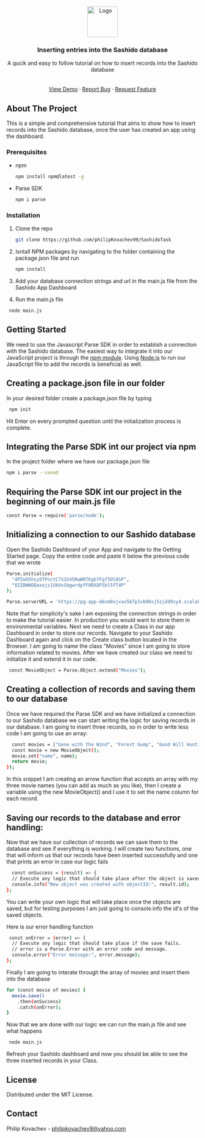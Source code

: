 
<!-- PROJECT LOGO -->
<br />
<p align="center">
  <a href="https://github.com/othneildrew/Best-README-Template">
    <img src="https://raw.githubusercontent.com/othneildrew/Best-README-Template/master/images/logo.png" alt="Logo" width="80" height="80">
  </a>

  <h3 align="center">Inserting entries into the Sashido database</h3>

  <p align="center">
    A qucik and easy to follow tutorial on how to insert records into the Sashido database
    <br />
    <br />
    <br />
    <a href="https://github.com/philipKovachev99/SashidoTask">View Demo</a>
    ·
    <a href="https://github.com/philipKovachev99/SashidoTask/issues">Report Bug</a>
    ·
    <a href="https://github.com/philipKovachev99/SashidoTask/issues">Request Feature</a>
  </p>
</p>


<!-- ABOUT THE PROJECT -->
## About The Project
This is a simple and comprehensive tutorial that aims to show how to insert records into the Sashido database, once the user has created an app using the dashboard.

### Prerequisites

* npm
  ```sh
  npm install npm@latest -g
  ```

* Parse SDK
  ```sh
  npm i parse
  ```
### Installation

1. Clone the repo
   ```sh
   git clone https://github.com/philipKovachev99/SashidoTask
   ```

2. Isntall NPM packages by navigating to the folder containing the package.json file and run
   ```sh
   npm install 
   ```

3. Add your database connection strings and url in the main.js file from the Sashido App Dashboard

4. Run the main.js file
  ```sh
   node main.js 
   ```


<!-- GETTING STARTED -->
## Getting Started
We need to use the Javascript Parse SDK in order to establish a connection with the Sashido database. The easiest way to integrate it into our JavaScript project is through the [npm module](https://www.npmjs.com/package/parse). Using [Node.js](https://nodejs.org/en/) to run our JavaScript file to add the records is beneficial as well. 


## Creating a package.json file in our folder
 In your desired folder create a package.json file by typing
```sh
 npm init
```
Hit Enter on every prompted question until the initialization process is complete.

## Integrating the Parse SDK int our project via npm
 In the project folder where we have our package.json file
  ```sh
 npm i parse --saved
```

## Requiring the Parse SDK int our project in the beginning of our main.js file
```sh
const Parse = require('parse/node');
```
## Initializing a connection to our Sashido database
Open the Sashido Dashboard of your App and navigate to the Getting Started page. Copy the 
entire code and paste it below the previous code that we wrote
```sh
Parse.initialize(
  "4PZoO5hsy5TPnctC7S1hX5RwWRTKgbfFgf5Ol8SP",
  "02IDWWOQaxojs1UkUsSbgwrdpfF8RX8FSbl5fT4P"
);

Parse.serverURL = 'https://pg-app-mbzm0xjvav5b7p1vb96xj5zjdd9vy4.scalabl.cloud/1/';
```
Note that for simplicity's sake I am exposing the connection strings in order to make the tutorial easier.
In production you would want to store them in environmental variables. 
Next we need to create a Class in our app Dashboard in order to store our records. Navigate to your Sashido Dashboard again
and click on the Create class button located in the Browser. I am going to name the class "Movies" since I am going to store
information related to movies. 
After we have created our class we need to initialize it and extend it in our code.
```sh
 const MovieObject = Parse.Object.extend("Movies");
```

## Creating a collection of records and saving them to our database
Once we have required the Parse SDK and we have initialized a connection to our Sashido database we can start writing the 
logic for saving records in our database. I am going to insert three records, so in order to write less code I am going to
use an array:
```sh 
  const movies = ["Gone with the Wind", "Forest Gump", "Good Will Hunting"].map((name) => {
  const movie = new MovieObject();
  movie.set("name", name);
  return movie;
});
```
In this snippet I am creating an arrow function that accepts an array with my three movie names (you can add as much as you like), then I create a variable 
using the new MovieObject() and I use it to set the name column for each record. 

## Saving our records to the database and error handling:
Now that we have our collection of records we can save them to the database and see if everything is working. I will create two functions, one that will inform us
that our records have been inserted successfully and one that prints an error in case our logic fails
```sh
  const onSuccess = (result) => {
  // Execute any logic that should take place after the object is saved.
  console.info("New object was created with objectId:", result.id);
};
```
You can write your own logic that will take place once the objects are saved, but for testing purposes I am just going to console.info the id's of the
saved objects. 

Here is our error handling function
```sh
 const onError = (error) => {
  // Execute any logic that should take place if the save fails.
  // error is a Parse.Error with an error code and message.
  console.error("Error message:", error.message);
};
```
Finally I am going to interate through the array of movies and insert them into the database
```sh
for (const movie of movies) {
  movie.save()
    .then(onSuccess)
    .catch(onError);
}
```
Now that we are done with our logic we can run the main.js file and see what happens
```sh
 node main.js
 ```
 Refresh your Sashido dashboard and now you should be able to see the three inserted records in your Class.


<!-- LICENSE -->
## License

Distributed under the MIT License.



<!-- CONTACT -->
## Contact

Philip Kovachev -  philipkovachev9@yahoo.com



